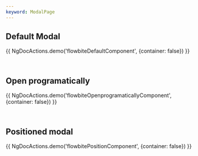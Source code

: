```yaml
---
keyword: ModalPage
---
```


## Default Modal

{{ NgDocActions.demo('flowbiteDefaultComponent', {container: false}) }}

```angular-html file="./_default.component.html" group="default" name="html"

```

```angular-ts file="./_default.component.ts" group="default" name="typescript"

```

## Open programatically

{{ NgDocActions.demo('flowbiteOpenprogramaticallyComponent', {container: false}) }}

```angular-html file="./_open-programatically.component.html" group="openProgramatically" name="html"

```

```angular-ts file="./_open-programatically.component.ts" group="openProgramatically" name="typescript"

```

## Positioned modal

{{ NgDocActions.demo('flowbitePositionComponent', {container: false}) }}

```angular-html file="./_position.component.html" group="position" name="html"

```

```angular-ts file="./_position.component.ts" group="position" name="typescript"

```
